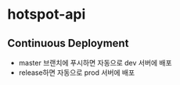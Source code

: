 # hotspot-api

## Continuous Deployment

- master 브랜치에 푸시하면 자동으로 dev 서버에 배포
- release하면 자동으로 prod 서버에 배포